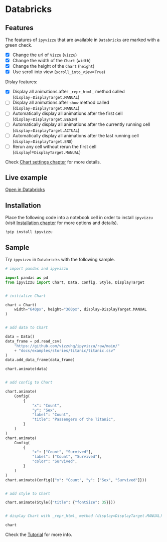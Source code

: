 # Databricks

## Features

The features of `ipyvizzu` that are available in `Databricks` are marked with a
green check.

- [x] Change the url of `Vizzu` (`vizzu`)
- [x] Change the width of the `Chart` (`width`)
- [x] Change the height of the `Chart` (`height`)
- [x] Use scroll into view (`scroll_into_view`=`True`)

Dislay features:

- [x] Display all animations after `_repr_html_` method called
  (`display`=`DisplayTarget.MANUAL`)
- [ ] Display all animations after `show` method called
  (`display`=`DisplayTarget.MANUAL`)
- [ ] Automatically display all animations after the first cell
  (`display`=`DisplayTarget.BEGIN`)
- [ ] Automatically display all animations after the currently running cell
  (`display`=`DisplayTarget.ACTUAL`)
- [ ] Automatically display all animations after the last running cell
  (`display`=`DisplayTarget.END`)
- [ ] Rerun any cell without rerun the first cell
  (`display`!=`DisplayTarget.MANUAL`)

Check [Chart settings chapter](../../tutorial/chart_settings.md) for more
details.

## Live example

[Open in Databricks](https://databricks-prod-cloudfront.cloud.databricks.com/public/4027ec902e239c93eaaa8714f173bcfc/808850182010194/3745120999164565/1947355309752283/latest.html)

## Installation

Place the following code into a notebook cell in order to install `ipyvizzu`
(visit [Installation chapter](../../installation.md) for more options and
details).

```
!pip install ipyvizzu
```

## Sample

Try `ipyvizzu` in `Databricks` with the following sample.

```python
# import pandas and ipyvizzu

import pandas as pd
from ipyvizzu import Chart, Data, Config, Style, DisplayTarget


# initialize Chart

chart = Chart(
    width="640px", height="360px", display=DisplayTarget.MANUAL
)


# add data to Chart

data = Data()
data_frame = pd.read_csv(
    "https://github.com/vizzuhq/ipyvizzu/raw/main/"
    + "docs/examples/stories/titanic/titanic.csv"
)
data.add_data_frame(data_frame)

chart.animate(data)


# add config to Chart

chart.animate(
    Config(
        {
            "x": "Count",
            "y": "Sex",
            "label": "Count",
            "title": "Passengers of the Titanic",
        }
    )
)
chart.animate(
    Config(
        {
            "x": ["Count", "Survived"],
            "label": ["Count", "Survived"],
            "color": "Survived",
        }
    )
)
chart.animate(Config({"x": "Count", "y": ["Sex", "Survived"]}))


# add style to Chart

chart.animate(Style({"title": {"fontSize": 35}}))


# display Chart with _repr_html_ method (display=DisplayTarget.MANUAL)

chart
```

Check the [Tutorial](../../tutorial/index.md) for more info.
